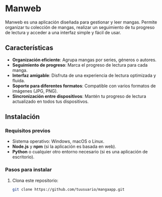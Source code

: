 # Manweb

Manweb es una aplicación diseñada para gestionar y leer mangas. Permite organizar tu colección de mangas, realizar un seguimiento de tu progreso de lectura y acceder a una interfaz simple y fácil de usar.

## Características

- **Organización eficiente**: Agrupa mangas por series, géneros o autores.
- **Seguimiento de progreso**: Marca el progreso de lectura para cada manga.
- **Interfaz amigable**: Disfruta de una experiencia de lectura optimizada y fluida.
- **Soporte para diferentes formatos**: Compatible con varios formatos de imágenes (JPG, PNG).
- **Sincronización entre dispositivos**: Mantén tu progreso de lectura actualizado en todos tus dispositivos.

## Instalación

### Requisitos previos

- Sistema operativo: Windows, macOS o Linux.
- **Node.js** y **npm** (si la aplicación es basada en web).
- **Python** o cualquier otro entorno necesario (si es una aplicación de escritorio).

### Pasos para instalar


1. Clona este repositorio:
   ```bash
   git clone https://github.com/tuusuario/mangaapp.git
